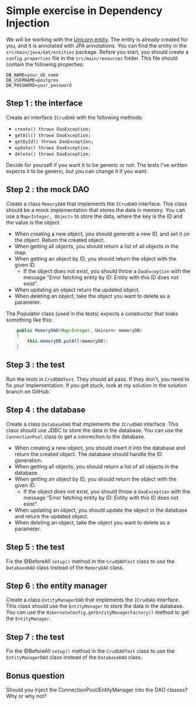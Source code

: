 # Simple exercise in Dependency Injection
We will be working with the [Unicorn entity](../src/main/java/dat/entities/Unicorn.java). The entity is already created for you, and it is annotated with JPA annotations. You can find the entity in the `src/main/java/dat/entities` package.
Before you start, you should create a `config.properties` file in the `src/main/resources` folder. This file should contain the following properties:
```properties
DB_NAME=your_db_name
DB_USERNAME=postgres
DB_PASSWORD=your_password
```

## Step 1 : the interface
Create an interface `ICrudDAO` with the following methods:
* `create() throws DaoException;`
* `getAll() throws DaoException;`
* `getById() throws DaoException;`
* `update() throws DaoException;`
* `delete() throws DaoException;`

Decide for yourself if you want it to be generic or not. The tests I've written expects it to be generic, but you can change it if you want.

## Step 2 : the mock DAO
Create a class `MemoryDAO` that implements the `ICrudDAO` interface. This class should be a mock implementation that stores the data in memory. You can use a `Map<Integer, Object>` to store the data, where the key is the ID and the value is the object.

* When creating a new object, you should generate a new ID, and set it on the object. Return the created object.
* When getting all objects, you should return a list of all objects in the map.
* When getting an object by ID, you should return the object with the given ID.
  * If the object does not exist, you should throw a `DaoException` with the message "Error fetching entity by ID: Entity with this ID does not exist".
* When updating an object return the updated object.
* When deleting an object, take the object you want to delete as a parameter.

The Populator class (used in the tests) expects a constructor that looks something like this:
```java
    public MemoryDAO(Map<Integer, Unicorn> memoryDB)
    {
        this.memoryDB.putAll(memoryDB);
    }
```

## Step 3 : the test
Run the tests in `CrudDAOTest`. They should all pass. If they don't, you need to fix your implementation. If you get stuck, look at my solution in the solution branch on GitHub.

## Step 4 : the database
Create a class `DatabaseDAO` that implements the `ICrudDAO` interface. This class should use JDBC to store the data in the database. You can use the `ConnectionPool` class to get a connection to the database.

* When creating a new object, you should insert it into the database and return the created object. The database should handle the ID generation.
* When getting all objects, you should return a list of all objects in the database.
* When getting an object by ID, you should return the object with the given ID.
  * If the object does not exist, you should throw a `DaoException` with the message "Error fetching entity by ID: Entity with this ID does not exist".
* When updating an object, you should update the object in the database and return the updated object.
* When deleting an object, take the object you want to delete as a parameter.

## Step 5 : the test
Fix the @BeforeAll `setup()` method in the `CrudDAOTest` class to use the `DatabaseDAO` class instead of the `MemoryDAO` class.

## Step 6 : the entity manager
Create a class `EntityManagerDAO` that implements the `ICrudDAO` interface. This class should use the `EntityManager` to store the data in the database. You can use the `HibernateConfig.getEntityManagerFactory()` method to get the `EntityManager`.

## Step 7 : the test
Fix the @BeforeAll `setup()` method in the `CrudDAOTest` class to use the `EntityManagerDAO` class instead of the `DatabaseDAO` class.

## Bonus question
Should you inject the ConnectionPool/EntityManager into the DAO classes? Why or why not?